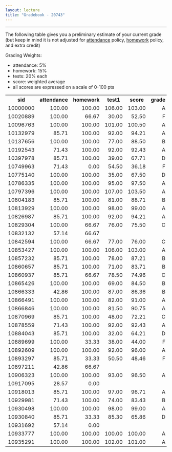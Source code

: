 ```yaml
---
layout: lecture
title: "Gradebook - 20743"
---
```


-----

The following table gives you a preliminary estimate of your current grade (but keep in mind it is not adjusted for <a href="../syllabus#attendance-policy">attendance</a> policy, <a href="../syllabus#hw-policy">homework</a> policy, and extra credit)

Grading Weights:

- attendance: 5%
- homework: 15%
- tests: 20% each
- score: weighted average
- all scores are expressed on a scale of 0-100 pts

<!-- html table generated in R 3.2.3 by xtable 1.8-2 package -->
<!-- Sat Feb 27 09:20:02 2016 -->
<table >
<tr> <th> sid </th> <th> attendance </th> <th> homework </th> <th> test1 </th> <th> score </th> <th> grade </th>  </tr>
  <tr> <td align="right"> 10000000 </td> <td align="right"> 100.00 </td> <td align="right"> 100.00 </td> <td align="right"> 106.00 </td> <td align="right"> 103.00 </td> <td align="right"> A </td> </tr>
  <tr> <td align="right"> 10020889 </td> <td align="right"> 100.00 </td> <td align="right"> 66.67 </td> <td align="right"> 30.00 </td> <td align="right"> 52.50 </td> <td align="right"> F </td> </tr>
  <tr> <td align="right"> 10096763 </td> <td align="right"> 100.00 </td> <td align="right"> 100.00 </td> <td align="right"> 101.00 </td> <td align="right"> 100.50 </td> <td align="right"> A </td> </tr>
  <tr> <td align="right"> 10132979 </td> <td align="right"> 85.71 </td> <td align="right"> 100.00 </td> <td align="right"> 92.00 </td> <td align="right"> 94.21 </td> <td align="right"> A </td> </tr>
  <tr> <td align="right"> 10137656 </td> <td align="right"> 100.00 </td> <td align="right"> 100.00 </td> <td align="right"> 77.00 </td> <td align="right"> 88.50 </td> <td align="right"> B </td> </tr>
  <tr> <td align="right"> 10192543 </td> <td align="right"> 71.43 </td> <td align="right"> 100.00 </td> <td align="right"> 92.00 </td> <td align="right"> 92.43 </td> <td align="right"> A </td> </tr>
  <tr> <td align="right"> 10397978 </td> <td align="right"> 85.71 </td> <td align="right"> 100.00 </td> <td align="right"> 39.00 </td> <td align="right"> 67.71 </td> <td align="right"> D </td> </tr>
  <tr> <td align="right"> 10749963 </td> <td align="right"> 71.43 </td> <td align="right"> 0.00 </td> <td align="right"> 54.50 </td> <td align="right"> 36.18 </td> <td align="right"> F </td> </tr>
  <tr> <td align="right"> 10775140 </td> <td align="right"> 100.00 </td> <td align="right"> 100.00 </td> <td align="right"> 35.00 </td> <td align="right"> 67.50 </td> <td align="right"> D </td> </tr>
  <tr> <td align="right"> 10786335 </td> <td align="right"> 100.00 </td> <td align="right"> 100.00 </td> <td align="right"> 95.00 </td> <td align="right"> 97.50 </td> <td align="right"> A </td> </tr>
  <tr> <td align="right"> 10797396 </td> <td align="right"> 100.00 </td> <td align="right"> 100.00 </td> <td align="right"> 107.00 </td> <td align="right"> 103.50 </td> <td align="right"> A </td> </tr>
  <tr> <td align="right"> 10804183 </td> <td align="right"> 85.71 </td> <td align="right"> 100.00 </td> <td align="right"> 81.00 </td> <td align="right"> 88.71 </td> <td align="right"> B </td> </tr>
  <tr> <td align="right"> 10813929 </td> <td align="right"> 100.00 </td> <td align="right"> 100.00 </td> <td align="right"> 98.00 </td> <td align="right"> 99.00 </td> <td align="right"> A </td> </tr>
  <tr> <td align="right"> 10826987 </td> <td align="right"> 85.71 </td> <td align="right"> 100.00 </td> <td align="right"> 92.00 </td> <td align="right"> 94.21 </td> <td align="right"> A </td> </tr>
  <tr> <td align="right"> 10829304 </td> <td align="right"> 100.00 </td> <td align="right"> 66.67 </td> <td align="right"> 76.00 </td> <td align="right"> 75.50 </td> <td align="right"> C </td> </tr>
  <tr> <td align="right"> 10832132 </td> <td align="right"> 57.14 </td> <td align="right"> 66.67 </td> <td align="right">  </td> <td align="right">  </td> <td align="right">  </td> </tr>
  <tr> <td align="right"> 10842594 </td> <td align="right"> 100.00 </td> <td align="right"> 66.67 </td> <td align="right"> 77.00 </td> <td align="right"> 76.00 </td> <td align="right"> C </td> </tr>
  <tr> <td align="right"> 10853427 </td> <td align="right"> 100.00 </td> <td align="right"> 100.00 </td> <td align="right"> 106.00 </td> <td align="right"> 103.00 </td> <td align="right"> A </td> </tr>
  <tr> <td align="right"> 10857232 </td> <td align="right"> 85.71 </td> <td align="right"> 100.00 </td> <td align="right"> 78.00 </td> <td align="right"> 87.21 </td> <td align="right"> B </td> </tr>
  <tr> <td align="right"> 10860657 </td> <td align="right"> 85.71 </td> <td align="right"> 100.00 </td> <td align="right"> 71.00 </td> <td align="right"> 83.71 </td> <td align="right"> B </td> </tr>
  <tr> <td align="right"> 10860937 </td> <td align="right"> 85.71 </td> <td align="right"> 66.67 </td> <td align="right"> 78.50 </td> <td align="right"> 74.96 </td> <td align="right"> C </td> </tr>
  <tr> <td align="right"> 10865426 </td> <td align="right"> 100.00 </td> <td align="right"> 100.00 </td> <td align="right"> 69.00 </td> <td align="right"> 84.50 </td> <td align="right"> B </td> </tr>
  <tr> <td align="right"> 10866333 </td> <td align="right"> 42.86 </td> <td align="right"> 100.00 </td> <td align="right"> 87.00 </td> <td align="right"> 86.36 </td> <td align="right"> B </td> </tr>
  <tr> <td align="right"> 10866491 </td> <td align="right"> 100.00 </td> <td align="right"> 100.00 </td> <td align="right"> 82.00 </td> <td align="right"> 91.00 </td> <td align="right"> A </td> </tr>
  <tr> <td align="right"> 10866846 </td> <td align="right"> 100.00 </td> <td align="right"> 100.00 </td> <td align="right"> 81.50 </td> <td align="right"> 90.75 </td> <td align="right"> A </td> </tr>
  <tr> <td align="right"> 10870969 </td> <td align="right"> 85.71 </td> <td align="right"> 100.00 </td> <td align="right"> 48.00 </td> <td align="right"> 72.21 </td> <td align="right"> C </td> </tr>
  <tr> <td align="right"> 10878559 </td> <td align="right"> 71.43 </td> <td align="right"> 100.00 </td> <td align="right"> 92.00 </td> <td align="right"> 92.43 </td> <td align="right"> A </td> </tr>
  <tr> <td align="right"> 10884043 </td> <td align="right"> 85.71 </td> <td align="right"> 100.00 </td> <td align="right"> 32.00 </td> <td align="right"> 64.21 </td> <td align="right"> D </td> </tr>
  <tr> <td align="right"> 10889699 </td> <td align="right"> 100.00 </td> <td align="right"> 33.33 </td> <td align="right"> 38.00 </td> <td align="right"> 44.00 </td> <td align="right"> F </td> </tr>
  <tr> <td align="right"> 10892609 </td> <td align="right"> 100.00 </td> <td align="right"> 100.00 </td> <td align="right"> 92.00 </td> <td align="right"> 96.00 </td> <td align="right"> A </td> </tr>
  <tr> <td align="right"> 10893297 </td> <td align="right"> 85.71 </td> <td align="right"> 33.33 </td> <td align="right"> 50.50 </td> <td align="right"> 48.46 </td> <td align="right"> F </td> </tr>
  <tr> <td align="right"> 10897211 </td> <td align="right"> 42.86 </td> <td align="right"> 66.67 </td> <td align="right">  </td> <td align="right">  </td> <td align="right">  </td> </tr>
  <tr> <td align="right"> 10906323 </td> <td align="right"> 100.00 </td> <td align="right"> 100.00 </td> <td align="right"> 93.00 </td> <td align="right"> 96.50 </td> <td align="right"> A </td> </tr>
  <tr> <td align="right"> 10917095 </td> <td align="right"> 28.57 </td> <td align="right"> 0.00 </td> <td align="right">  </td> <td align="right">  </td> <td align="right">  </td> </tr>
  <tr> <td align="right"> 10918013 </td> <td align="right"> 85.71 </td> <td align="right"> 100.00 </td> <td align="right"> 97.00 </td> <td align="right"> 96.71 </td> <td align="right"> A </td> </tr>
  <tr> <td align="right"> 10929981 </td> <td align="right"> 71.43 </td> <td align="right"> 100.00 </td> <td align="right"> 74.00 </td> <td align="right"> 83.43 </td> <td align="right"> B </td> </tr>
  <tr> <td align="right"> 10930498 </td> <td align="right"> 100.00 </td> <td align="right"> 100.00 </td> <td align="right"> 98.00 </td> <td align="right"> 99.00 </td> <td align="right"> A </td> </tr>
  <tr> <td align="right"> 10930840 </td> <td align="right"> 85.71 </td> <td align="right"> 33.33 </td> <td align="right"> 85.30 </td> <td align="right"> 65.86 </td> <td align="right"> D </td> </tr>
  <tr> <td align="right"> 10931692 </td> <td align="right"> 57.14 </td> <td align="right"> 0.00 </td> <td align="right">  </td> <td align="right">  </td> <td align="right">  </td> </tr>
  <tr> <td align="right"> 10933777 </td> <td align="right"> 100.00 </td> <td align="right"> 100.00 </td> <td align="right"> 100.00 </td> <td align="right"> 100.00 </td> <td align="right"> A </td> </tr>
  <tr> <td align="right"> 10935291 </td> <td align="right"> 100.00 </td> <td align="right"> 100.00 </td> <td align="right"> 102.00 </td> <td align="right"> 101.00 </td> <td align="right"> A </td> </tr>
   </table>
